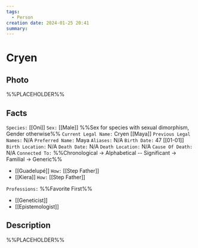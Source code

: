 ```yaml
---
tags:
  - Person
creation date: 2024-01-25 20:41
summary:
---
```

# Cryen

## Photo

%%PLACEHOLDER%%

## Facts

`Species:` [[Oni]]
`Sex:` [[Male]] %%Sex for species with sexual dimorphism, Gender otherwise%%
`Current Legal Name:` Cryen [[Maya]]
`Previous Legal Names:` N/A
`Preferred Name:` Maya
`Aliases:` N/A
`Birth Date:` 47 [[01-01]]
`Birth Location:` N/A
`Death Date:` N/A
`Death Location:` N/A
`Cause Of Death:` N/A
`Connected To:` %%Chronological -> Alphabetical -- Significant -> Familial -> Generic%%
- [[Guadelupé]] `How:` [[Step Father]]
- [[Kiera]] `How:` [[Step Father]]

`Professions:` %%Favorite First%%
- [[Geneticist]]
- [[Epistemologist]]

## Description

%%PLACEHOLDER%%
